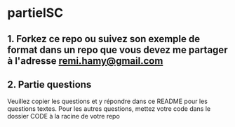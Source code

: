 # partielSC

## 1. Forkez ce repo ou suivez son exemple de format dans un repo que vous devez me partager à l'adresse remi.hamy@gmail.com

## 2. Partie questions
Veuillez copier les questions et y répondre dans ce README pour les questions textes.
Pour les autres questions, mettez votre code dans le dossier CODE à la racine de votre repo
